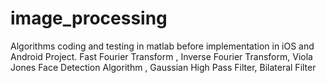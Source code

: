 # image_processing
Algorithms coding and testing in matlab before implementation in iOS and Android Project.
Fast Fourier Transform , 
Inverse Fourier Transform, 
Viola Jones Face Detection Algorithm , 
Gaussian High Pass Filter,
Bilateral Filter
